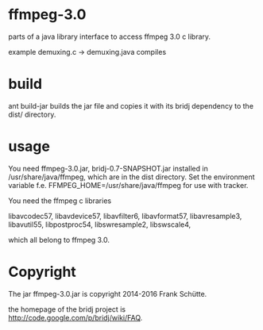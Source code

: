 ffmpeg-3.0
==========
parts of a java library interface to access ffmpeg 3.0 c library.

example demuxing.c -> demuxing.java compiles

build
=====
ant build-jar builds the jar file and copies it with its bridj dependency
to the dist/ directory.

usage
=====
You need ffmpeg-3.0.jar, bridj-0.7-SNAPSHOT.jar installed in /usr/share/java/ffmpeg,
which are in the dist directory.
Set the environment variable f.e. FFMPEG_HOME=/usr/share/java/ffmpeg
for use with tracker.

You need the ffmpeg c libraries

libavcodec57,
libavdevice57,
libavfilter6,
libavformat57,
libavresample3,
libavutil55,
libpostproc54,
libswresample2,
libswscale4,

which all belong to ffmpeg 3.0.

Copyright
=========
The jar ffmpeg-3.0.jar is copyright 2014-2016 Frank Schütte.

the homepage of the bridj project is http://code.google.com/p/bridj/wiki/FAQ.
